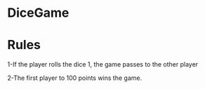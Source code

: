 # DiceGame
# Rules
<p>1-If the player rolls the dice 1, the game passes to the other player </p>
<p>2-The first player to 100 points wins the game. </p>
